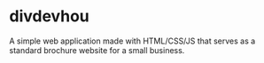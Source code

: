 # divdevhou
A simple web application made with HTML/CSS/JS that serves as a standard brochure website for a small business.
